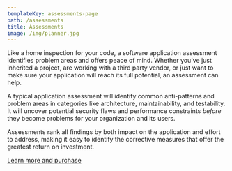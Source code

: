 ```yaml
---
templateKey: assessments-page
path: /assessments
title: Assessments
image: /img/planner.jpg
---
```


Like a home inspection for your code, a software application assessment identifies problem areas and offers peace of mind. Whether you’ve just inherited a project, are working with a third party vendor, or just want to make sure your application will reach its full potential, an assessment can help.

A typical application assessment will identify common anti-patterns and problem areas in categories like architecture, maintainability, and testability. It will uncover potential security flaws and performance constraints *before* they become problems for your organization and its users.

Assessments rank all findings by both impact on the application and effort to address, making it easy to identify the corrective measures that offer the greatest return on investment.

[Learn more and purchase](http://services.ardalis.com/collections/assessments/products/application-assessment)


